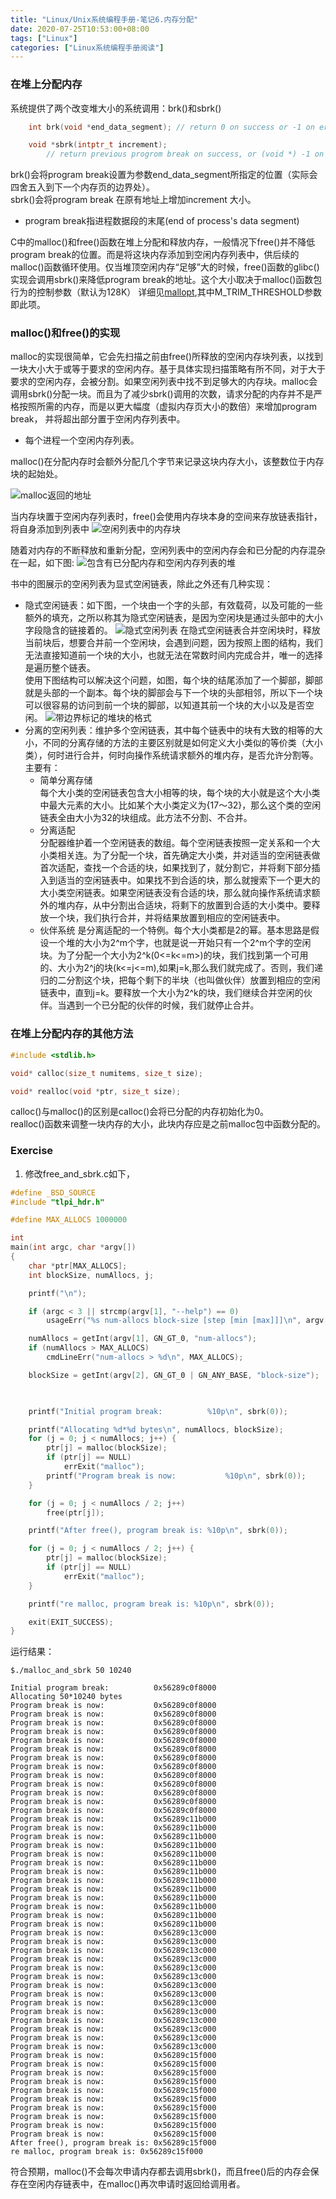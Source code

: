 ```yaml
---
title: "Linux/Unix系统编程手册-笔记6.内存分配"
date: 2020-07-25T10:53:00+08:00
tags: ["Linux"]
categories: ["Linux系统编程手册阅读"]
---
```


### 在堆上分配内存

系统提供了两个改变堆大小的系统调用：brk()和sbrk()

```cpp
    int brk(void *end_data_segment); // return 0 on success or -1 on error

    void *sbrk(intptr_t increment);     
        // return previous progrom break on success, or (void *) -1 on error
```

brk()会将program break设置为参数end_data_segment所指定的位置（实际会四舍五入到下一个内存页的边界处）。  
sbrk()会将program break 在原有地址上增加increment 大小。


* program break指进程数据段的末尾(end of process's data segment)  

C中的malloc()和free()函数在堆上分配和释放内存，一般情况下free()并不降低program break的位置。而是将这块内存添加到空闲内存列表中，供后续的malloc()函数循环使用。仅当堆顶空闲内存“足够”大的时候，free()函数的glibc()实现会调用sbrk()来降低program break的地址。这个大小取决于malloc()函数包行为的控制参数（默认为128K） 详细见[mallopt](https://man7.org/linux/man-pages/man3/mallopt.3.html),其中M_TRIM_THRESHOLD参数即此项。  

### malloc()和free()的实现

malloc的实现很简单，它会先扫描之前由free()所释放的空闲内存块列表，以找到一块大小大于或等于要求的空闲内存。基于具体实现扫描策略有所不同，对于大于要求的空闲内存，会被分割。如果空闲列表中找不到足够大的内存块。malloc会调用sbrk()分配一块。而且为了减少sbrk()调用的次数，请求分配的内存并不是严格按照所需的内存，而是以更大幅度（虚拟内存页大小的数倍）来增加program break， 并将超出部分置于空闲内存列表中。
* 每个进程一个空闲内存列表。  

malloc()在分配内存时会额外分配几个字节来记录这块内存大小，该整数位于内存块的起始处。 

![malloc返回的地址](/img/the-linux-programming-interface-s6/mem_block_returned_by_malloc.png)  

当内存块置于空闲内存列表时，free()会使用内存块本身的空间来存放链表指针，将自身添加到列表中
![空闲列表中的内存块](/img/the-linux-programming-interface-s6/a_block_on_the_free_list.png)


随着对内存的不断释放和重新分配，空闲列表中的空闲内存会和已分配的内存混杂在一起，如下图:
![包含有已分配内存和空闲内存列表的堆](/img/the-linux-programming-interface-s6/heap_containing_allocated_blocks_and_a_free_kist.png)


书中的图展示的空闲列表为显式空闲链表，除此之外还有几种实现：
- 隐式空闲链表：如下图，一个块由一个字的头部，有效载荷，以及可能的一些额外的填充，之所以称其为隐式空闲链表，是因为空闲块是通过头部中的大小字段隐含的链接着的。
![隐式空闲列表](/img/the-linux-programming-interface-s6/a_block_of_Implicit_free_list.png)
在隐式空闲链表合并空闲块时，释放当前块后，想要合并前一个空闲块，会遇到问题，因为按照上图的结构，我们无法直接知道前一个块的大小，也就无法在常数时间内完成合并，唯一的选择是遍历整个链表。  
使用下图结构可以解决这个问题，如图，每个块的结尾添加了一个脚部，脚部就是头部的一个副本。每个块的脚部会与下一个块的头部相邻，所以下一个块可以很容易的访问到前一个块的脚部，以知道其前一个块的大小以及是否空闲。
![带边界标记的堆块的格式](/img/the-linux-programming-interface-s6/a_block_with_footer.png)
- 分离的空闲列表：维护多个空闲链表，其中每个链表中的块有大致的相等的大小，不同的分离存储的方法的主要区别就是如何定义大小类似的等价类（大小类），何时进行合并，何时向操作系统请求额外的堆内存，是否允许分割等。主要有：
    * 简单分离存储  
    每个大小类的空闲链表包含大小相等的块，每个块的大小就是这个大小类中最大元素的大小。比如某个大小类定义为{17～32}，那么这个类的空闲链表全由大小为32的块组成。此方法不分割、不合并。
    * 分离适配  
    分配器维护着一个空闲链表的数组。每个空闲链表按照一定关系和一个大小类相关连。为了分配一个块，首先确定大小类，并对适当的空闲链表做首次适配，查找一个合适的块，如果找到了，就分割它，并将剩下部分插入到适当的空闲链表中。如果找不到合适的块，那么就搜索下一个更大的大小类空闲链表。如果空闲链表没有合适的块，那么就向操作系统请求额外的堆内存，从中分割出合适块，将剩下的放置到合适的大小类中。要释放一个块，我们执行合并，并将结果放置到相应的空闲链表中。
    * 伙伴系统
    是分离适配的一个特例。每个大小类都是2的幂。基本思路是假设一个堆的大小为2^m个字，也就是说一开始只有一个2^m个字的空闲块。为了分配一个大小为2^k(0<=k<=m>)的块，我们找到第一个可用的、大小为2^j的块(k<=j<=m),如果j=k,那么我们就完成了。否则，我们递归的二分割这个块，把每个剩下的半块（也叫做伙伴）放置到相应的空闲链表中，直到j=k。要释放一个大小为2^k的块，我们继续合并空闲的伙伴。当遇到一个已分配的伙伴的时候，我们就停止合并。


### 在堆上分配内存的其他方法

```cpp
#include <stdlib.h>

void* calloc(size_t numitems, size_t size);

void* realloc(void *ptr, size_t size);
```

calloc()与malloc()的区别是calloc()会将已分配的内存初始化为0。  
realloc()函数来调整一块内存的大小，此块内存应是之前malloc包中函数分配的。



 ### Exercise
1. 修改free_and_sbrk.c如下，
```cpp
#define _BSD_SOURCE
#include "tlpi_hdr.h"

#define MAX_ALLOCS 1000000

int
main(int argc, char *argv[])
{
    char *ptr[MAX_ALLOCS];
    int blockSize, numAllocs, j;

    printf("\n");

    if (argc < 3 || strcmp(argv[1], "--help") == 0)
        usageErr("%s num-allocs block-size [step [min [max]]]\n", argv[0]);

    numAllocs = getInt(argv[1], GN_GT_0, "num-allocs");
    if (numAllocs > MAX_ALLOCS)
        cmdLineErr("num-allocs > %d\n", MAX_ALLOCS);

    blockSize = getInt(argv[2], GN_GT_0 | GN_ANY_BASE, "block-size");

    

    printf("Initial program break:          %10p\n", sbrk(0));

    printf("Allocating %d*%d bytes\n", numAllocs, blockSize);
    for (j = 0; j < numAllocs; j++) {
        ptr[j] = malloc(blockSize);
        if (ptr[j] == NULL)
            errExit("malloc");
        printf("Program break is now:           %10p\n", sbrk(0));
    }

    for (j = 0; j < numAllocs / 2; j++)
        free(ptr[j]);

    printf("After free(), program break is: %10p\n", sbrk(0));

    for (j = 0; j < numAllocs / 2; j++) {
        ptr[j] = malloc(blockSize);
        if (ptr[j] == NULL)
            errExit("malloc");
    }

    printf("re malloc, program break is: %10p\n", sbrk(0));

    exit(EXIT_SUCCESS);
}

```

运行结果：

```
$./malloc_and_sbrk 50 10240

Initial program break:          0x56289c0f8000
Allocating 50*10240 bytes
Program break is now:           0x56289c0f8000
Program break is now:           0x56289c0f8000
Program break is now:           0x56289c0f8000
Program break is now:           0x56289c0f8000
Program break is now:           0x56289c0f8000
Program break is now:           0x56289c0f8000
Program break is now:           0x56289c0f8000
Program break is now:           0x56289c0f8000
Program break is now:           0x56289c0f8000
Program break is now:           0x56289c0f8000
Program break is now:           0x56289c0f8000
Program break is now:           0x56289c0f8000
Program break is now:           0x56289c0f8000
Program break is now:           0x56289c11b000
Program break is now:           0x56289c11b000
Program break is now:           0x56289c11b000
Program break is now:           0x56289c11b000
Program break is now:           0x56289c11b000
Program break is now:           0x56289c11b000
Program break is now:           0x56289c11b000
Program break is now:           0x56289c11b000
Program break is now:           0x56289c11b000
Program break is now:           0x56289c11b000
Program break is now:           0x56289c11b000
Program break is now:           0x56289c11b000
Program break is now:           0x56289c11b000
Program break is now:           0x56289c13c000
Program break is now:           0x56289c13c000
Program break is now:           0x56289c13c000
Program break is now:           0x56289c13c000
Program break is now:           0x56289c13c000
Program break is now:           0x56289c13c000
Program break is now:           0x56289c13c000
Program break is now:           0x56289c13c000
Program break is now:           0x56289c13c000
Program break is now:           0x56289c13c000
Program break is now:           0x56289c13c000
Program break is now:           0x56289c13c000
Program break is now:           0x56289c13c000
Program break is now:           0x56289c13c000
Program break is now:           0x56289c15f000
Program break is now:           0x56289c15f000
Program break is now:           0x56289c15f000
Program break is now:           0x56289c15f000
Program break is now:           0x56289c15f000
Program break is now:           0x56289c15f000
Program break is now:           0x56289c15f000
Program break is now:           0x56289c15f000
Program break is now:           0x56289c15f000
Program break is now:           0x56289c15f000
After free(), program break is: 0x56289c15f000
re malloc, program break is: 0x56289c15f000

```

符合预期，malloc()不会每次申请内存都去调用sbrk()，而且free()后的内存会保存在空闲内存链表中，在malloc()再次申请时返回给调用者。